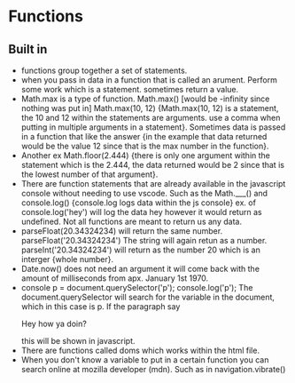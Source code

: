# Functions
## Built in
- functions group together a set of statements. 
- when you pass in data in a function that is called an arument. Perform some work which is a statement. sometimes return a value. 
- Math.max is a type of function. Math.max() [would be -infinity since nothing was put in] Math.max(10, 12) {Math.max(10, 12) is a statement, the 10 and 12 within the statements are arguments. use a comma when putting in multiple arguments in a statement}. Sometimes data is passed in a function that like the answer {in the example that data returned would be the value 12 since that is the max number in the function}.
- Another ex Math.floor(2.444) {there is only one argument within the statement which is the 2.444, the data returned would be 2 since that is the lowest number of that argument}.
- There are function statements that are already available in the javascript console without needing to use vscode. Such as the Math.___() and console.log() {console.log logs data within the js console} ex. of console.log('hey') will log the data hey however it would return as undefined. Not all functions are meant to return us any data. 
- parseFloat(20.34324234) will return the same number. parseFloat('20.34324234') The string will again retun as a number. parseInt('20.34324234') will return as the number 20 which is an interger {whole number}. 
- Date.now() does not need an argument it will come back with the amount of milliseconds from apx. January 1st 1970. 
- console p = document.querySelector('p'); console.log('p'); The document.querySelector will search for the variable in the document, which in this case is p. If the paragraph say <p>Hey how ya doin?</p> this will be shown in javascript.
- There are functions called doms which works within the html file.
- When you don't know a variable to put in a certain function you can search online at mozilla developer (mdn). Such as in navigation.vibrate() 